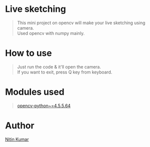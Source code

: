 # Live sketching

> This mini project on opencv will make your live sketching using camera.  
> Used opencv with numpy mainly.  

# How to use

> Just run the code & it'll open the camera.  
> If you want to exit, press Q key from keyboard.  

# Modules used

> [opencv-python~=4.5.5.64](https://docs.opencv.org/4.x/)

# Author

[Nitin Kumar](https://github.com/nitinkumar30/)
